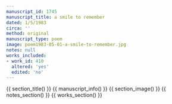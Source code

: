 ```yaml
---
manuscript_id: 1745
manuscript_title: a smile to remember
dated: 1/5/1983
circa: ''
method: original
manuscript_type: poem
image: poem1983-05-01-a-smile-to-remember.jpg
notes: null
works_included:
- work_id: 410
  altered: 'yes'
  edited: 'no'
---
```


{{ section_title() }}
{{ manuscript_info() }}
{{ section_image() }}
{{ notes_section() }}
{{ works_section() }}
